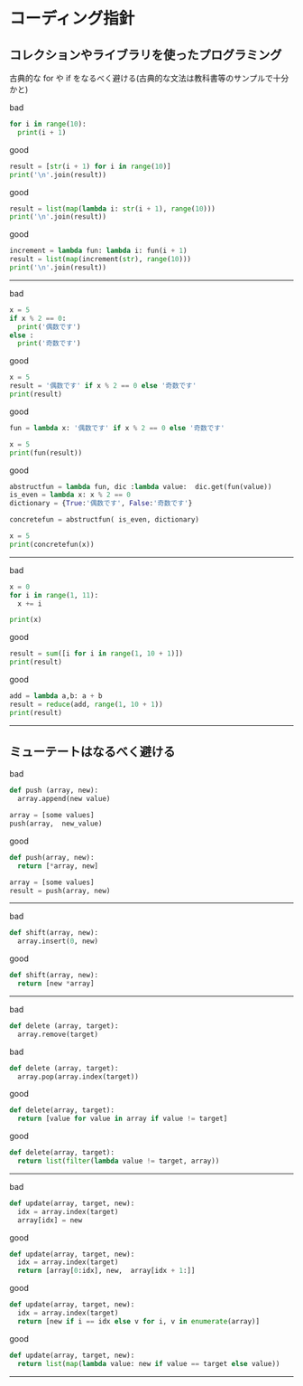   # コーディング指針

  ## コレクションやライブラリを使ったプログラミング

古典的な for や if をなるべく避ける(古典的な文法は教科書等のサンプルで十分かと)

bad

```py
for i in range(10):
  print(i + 1)
```

good

```py
result = [str(i + 1) for i in range(10)]
print('\n'.join(result))
```

good

```py
result = list(map(lambda i: str(i + 1), range(10)))
print('\n'.join(result))
```

good

```py
increment = lambda fun: lambda i: fun(i + 1)
result = list(map(increment(str), range(10)))
print('\n'.join(result))
```

---

bad

```py
x = 5
if x % 2 == 0:
  print('偶数です')
else :
  print('奇数です')
```

good

```py
x = 5
result = '偶数です' if x % 2 == 0 else '奇数です'
print(result)
```

good

```py
fun = lambda x: '偶数です' if x % 2 == 0 else '奇数です'

x = 5
print(fun(result))
```

good

```py
abstructfun = lambda fun, dic :lambda value:  dic.get(fun(value))
is_even = lambda x: x % 2 == 0
dictionary = {True:'偶数です', False:'奇数です'}

concretefun = abstructfun( is_even, dictionary)

x = 5
print(concretefun(x))
```

---

bad

```py
x = 0
for i in range(1, 11):
  x += i

print(x)
```

good

```py
result = sum([i for i in range(1, 10 + 1)])
print(result)
```

good

```py
add = lambda a,b: a + b
result = reduce(add, range(1, 10 + 1))
print(result)
```

---

## ミューテートはなるべく避ける

bad

```py
def push (array, new):
  array.append(new value)

array = [some values]
push(array,  new_value)
```

good

```py
def push(array, new):
  return [*array, new]

array = [some values]
result = push(array, new)
```

---

bad

```py
def shift(array, new):
  array.insert(0, new)
```

good

```py
def shift(array, new):
  return [new *array]
```

---

bad

```py
def delete (array, target):
  array.remove(target)
```

bad

```py
def delete (array, target):
  array.pop(array.index(target))
```

good

```py
def delete(array, target):
  return [value for value in array if value != target]
```

good

```py
def delete(array, target):
  return list(filter(lambda value != target, array))
```

---

bad

```py
def update(array, target, new):
  idx = array.index(target)
  array[idx] = new
```

good

```py
def update(array, target, new):
  idx = array.index(target)
  return [array[0:idx], new,  array[idx + 1:]]
```

good

```py
def update(array, target, new):
  idx = array.index(target)
  return [new if i == idx else v for i, v in enumerate(array)]
```

good

```py
def update(array, target, new):
  return list(map(lambda value: new if value == target else value))
```

---
